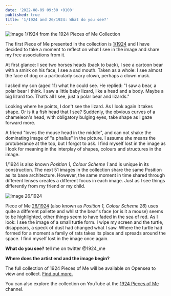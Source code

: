 ```yaml
---
date: '2022-08-09 09:30 +0100'
published: true
title: '1/1924 and 26/1924: What do you see?'
---
```

![Image 1/1924 from the 1924 Pieces of Me Collection]({{site.baseurl}}/img/S5P1C1.png)

The first Piece of Me presented in the collection is [1/1924](https://opensea.io/assets/ethereum/0x495f947276749ce646f68ac8c248420045cb7b5e/64162533542198579898252916190583583845604629893829087458582975542382854930433 "Link to 1/1924 on Opensea") and I have decided to take a moment to reflect on what I see in the image and share my free associations from it.

At first glance: I see two horses heads (back to back), I see a cartoon bear with a smirk on his face, I see a sad mouth. Taken as a whole: I see almost the face of dog or a particularly scary clown, perhaps a clown mask. 

I asked my son (aged 11) what he could see. He replied: "I saw a bear, a polar bear I think. I saw a little baby lizard, like a head and a body. Maybe a big lizard too. That’s all I see, just a polar bear and lizards."

Looking where he points, I don't see the lizard. As I look again it takes shape. Or is it a fish head that I see? Suddenly, the obvious curves of a chameleon's head, with obligatory bulging eyes, take shape as I gaze forward more.

A friend "loves the mouse head in the middle", and can not shake the dominating image of "a phallus" in the picture. I assume she means the protuberance at the top, but I forgot to ask. I find myself lost in the image as I look for meaning in the interplay of shapes, colours and structures in the image.

1/1924 is also known _Position 1, Colour Scheme 1_ and is unique in its construction. The next 51 images in the collection share the same Position as its base architecture. However, the same moment in time shared through different lenses creates a different focus in each image. Just as I see things differently from my friend or my child.

![Image 26/1924]({{site.baseurl}}/img/S5P1Ir2.png)

Piece of Me [26/1924](https://opensea.io/assets/ethereum/0x495f947276749ce646f68ac8c248420045cb7b5e/64162533542198579898252916190583583845604629893829087458582975569870645624833 "Linke to 26/1924 on Opensea") (also known as _Position 1, Colour Scheme 26_) uses quite a different pallette and whilst the bear's face (or is it a mouse) seems to be highlighted, other things seem to have faded in the sea of red. As I look: I see the image of a small turtle form. I wipe my screen and the turtle, disappears, a speck of dust had changed what I saw. Where the turtle had formed for a moment a family of rats takes its place and spreads around the space. I find myself lost in the image once again. 

**What do you see?** tell me on twitter @1924_me

**Where does the artist end and the image begin?**

The full collection of 1924 Pieces of Me will be available on Opensea to view and collect. [Find out more.](https://opensea.io/collection/1924piecesofme "Link to 1924 Pieces of Me collection on Opensea")

You can also explore the collection on YouTube at the [1924 Pieces of Me](https://www.youtube.com/channel/UCN0AC9XH3ED7TQBigOZYxrQ "Link to YouTube channel") channel.






